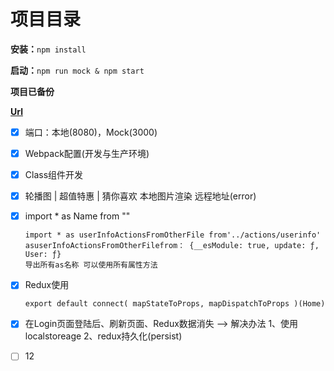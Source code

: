 # 项目目录

**安装：**`npm install`

**启动：**`npm run mock & npm start`

**项目已备份**

**[Url](https://coding.imooc.com/class/chapter/313.html#Anchor](https://coding.imooc.com/class/chapter/313.html#Anchor))**

* [X] 端口：本地(8080)，Mock(3000)
* [X] Webpack配置(开发与生产环境)
* [X] Class组件开发
* [X] 轮播图 | 超值特惠 | 猜你喜欢 本地图片渲染  远程地址(error)
* [X] import * as Name from ""

  ```
  import * as userInfoActionsFromOtherFile from'../actions/userinfo'
  asuserInfoActionsFromOtherFilefrom： {__esModule: true, update: ƒ, User: ƒ}
  导出所有as名称 可以使用所有属性方法
  ```
* [X] Redux使用

  ```
  export default connect( mapStateToProps, mapDispatchToProps )(Home)
  ```
* [X] 在Login页面登陆后、刷新页面、Redux数据消失 --> 解决办法  1、使用localstoreage  2、redux持久化(persist)
* [ ] 12
